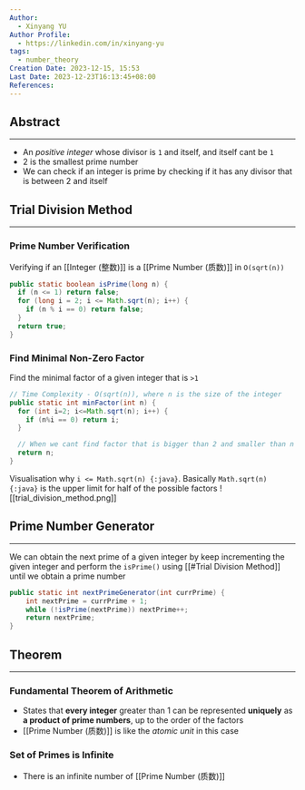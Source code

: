 ```yaml
---
Author:
  - Xinyang YU
Author Profile:
  - https://linkedin.com/in/xinyang-yu
tags:
  - number_theory
Creation Date: 2023-12-15, 15:53
Last Date: 2023-12-23T16:13:45+08:00
References: 
---
```

## Abstract
---
- An *positive integer* whose divisor is `1` and itself, and itself cant be `1`
- 2 is the smallest prime number
- We can check if an integer is prime by checking if it has any divisor that is between 2 and itself

## Trial Division Method
---
### Prime Number Verification
Verifying if an [[Integer (整数)]] is a [[Prime Number (质数)]] in `O(sqrt(n))`

```java
public static boolean isPrime(long n) {
  if (n <= 1) return false;
  for (long i = 2; i <= Math.sqrt(n); i++) {
    if (n % i == 0) return false;
  }
  return true;
}
```

### Find Minimal Non-Zero Factor
Find the minimal factor of a given integer that is `>1`
```java
// Time Complexity - O(sqrt(n)), where n is the size of the integer
public static int minFactor(int n) {
  for (int i=2; i<=Math.sqrt(n); i++) {
    if (n%i == 0) return i;
  }

  // When we cant find factor that is bigger than 2 and smaller than n
  return n;
}
```

Visualisation why `i <= Math.sqrt(n) {:java}`. Basically `Math.sqrt(n) {:java}` is the upper limit for half of the possible factors
![[trial_division_method.png]]

## Prime Number Generator
---
We can obtain the next prime of a given integer by keep incrementing the given integer and perform the `isPrime()` using [[#Trial Division Method]] until we obtain a prime number

```java
public static int nextPrimeGenerator(int currPrime) {
    int nextPrime = currPrime + 1;
    while (!isPrime(nextPrime)) nextPrime++;
    return nextPrime;
}
```


## Theorem
---
### Fundamental Theorem of Arithmetic
- States that **every integer** greater than 1 can be represented **uniquely** as **a product of prime numbers**, up to the order of the factors
- [[Prime Number (质数)]] is like the *atomic unit* in this case
### Set of Primes is Infinite
- There is an infinite number of [[Prime Number (质数)]]